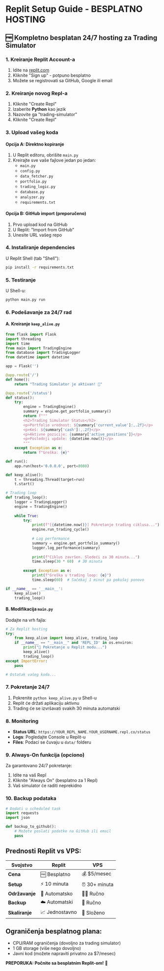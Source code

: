 # Replit Setup Guide - BESPLATNO HOSTING

## 🆓 Kompletno besplatan 24/7 hosting za Trading Simulator

### 1. Kreiranje Replit Account-a

1. Idite na [replit.com](https://replit.com/)
2. Kliknite "Sign up" - potpuno besplatno
3. Možete se registrovati sa GitHub, Google ili email

### 2. Kreiranje novog Repl-a

1. Kliknite "Create Repl"
2. Izaberite **Python** kao jezik
3. Nazovite ga "trading-simulator"
4. Kliknite "Create Repl"

### 3. Upload vašeg koda

#### Opcija A: Direktno kopiranje
1. U Replit editoru, obrišite `main.py`
2. Kreirajte sve vaše fajlove jedan po jedan:
   - `main.py`
   - `config.py`
   - `data_fetcher.py`
   - `portfolio.py`
   - `trading_logic.py`
   - `database.py`
   - `analyzer.py`
   - `requirements.txt`

#### Opcija B: GitHub import (preporučeno)
1. Prvo upload kod na GitHub
2. U Replit: "Import from GitHub"
3. Unesite URL vašeg repo

### 4. Instaliranje dependencies

U Replit Shell (tab "Shell"):
```bash
pip install -r requirements.txt
```

### 5. Testiranje

U Shell-u:
```bash
python main.py run
```

### 6. Podešavanje za 24/7 rad

#### A. Kreiranje `keep_alive.py`
```python
from flask import Flask
import threading
import time
from main import TradingEngine
from database import TradingLogger
from datetime import datetime

app = Flask('')

@app.route('/')
def home():
    return "Trading Simulator je aktivan! 🚀"

@app.route('/status')
def status():
    try:
        engine = TradingEngine()
        summary = engine.get_portfolio_summary()
        return f"""
        <h2>Trading Simulator Status</h2>
        <p>Portfolio vrednost: ${summary['current_value']:,.2f}</p>
        <p>Keš: ${summary['cash']:,.2f}</p>
        <p>Aktivne pozicije: {summary['active_positions']}</p>
        <p>Poslednji update: {datetime.now()}</p>
        """
    except Exception as e:
        return f"Greška: {e}"

def run():
    app.run(host='0.0.0.0', port=8080)

def keep_alive():
    t = threading.Thread(target=run)
    t.start()

# Trading loop
def trading_loop():
    logger = TradingLogger()
    engine = TradingEngine()
    
    while True:
        try:
            print(f"[{datetime.now()}] Pokretanje trading ciklusa...")
            engine.run_trading_cycle()
            
            # Log performance
            summary = engine.get_portfolio_summary()
            logger.log_performance(summary)
            
            print(f"Ciklus završen. Sledeći za 30 minuta...")
            time.sleep(30 * 60)  # 30 minuta
            
        except Exception as e:
            print(f"Greška u trading loop: {e}")
            time.sleep(60)  # Sačekaj 1 minut pa pokušaj ponovo

if __name__ == '__main__':
    keep_alive()
    trading_loop()
```

#### B. Modifikacija `main.py`
Dodajte na vrh fajla:
```python
# Za Replit hosting
try:
    from keep_alive import keep_alive, trading_loop
    if __name__ == "__main__" and 'REPL_ID' in os.environ:
        print("🚀 Pokretanje u Replit modu...")
        keep_alive()
        trading_loop()
except ImportError:
    pass

# Ostatak vašeg koda...
```

### 7. Pokretanje 24/7

1. Pokrenite `python keep_alive.py` u Shell-u
2. Replit će držati aplikaciju aktivnu
3. Trading će se izvršavati svakih 30 minuta automatski

### 8. Monitoring

- **Status URL**: `https://YOUR_REPL_NAME.YOUR_USERNAME.repl.co/status`
- **Logs**: Pogledajte Console u Replit-u
- **Files**: Podaci se čuvaju u `data/` folderu

### 9. Always-On funkcija (opciono)

Za garantovano 24/7 pokretanje:
1. Idite na vaš Repl
2. Kliknite "Always On" (besplatno za 1 Repl)
3. Vaš simulator će raditi neprekidno

### 10. Backup podataka

```python
# Dodati u scheduled task
import requests
import json

def backup_to_github():
    # Možete poslati podatke na GitHub ili email
    pass
```

## Prednosti Replit vs VPS:

| Svojstvo | Replit | VPS |
|----------|--------|-----|
| **Cena** | 🆓 Besplatno | 💰 $5/mesec |
| **Setup** | ⚡ 10 minuta | ⏰ 30+ minuta |
| **Održavanje** | 🔧 Automatsko | 👨‍💻 Ručno |
| **Backup** | ☁️ Automatski | 💾 Ručno |
| **Skaliranje** | 📈 Jednostavno | 🔧 Složeno |

## Ograničenja besplatnog plana:
- CPU/RAM ograničenja (dovoljno za trading simulator)
- 1 GB storage (više nego dovoljno)
- Javni kod (možete napraviti privatno za $7/mesec)

**PREPORUKA: Počnite sa besplatnim Replit-om!** 🚀 